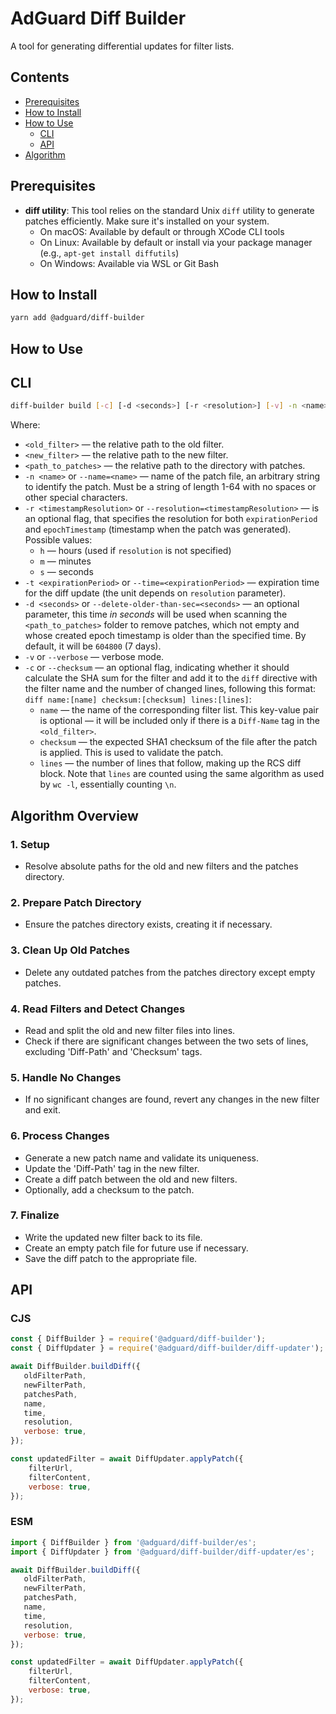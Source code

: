 # AdGuard Diff Builder

A tool for generating differential updates for filter lists.

## Contents

- [Prerequisites](#prerequisites)
- [How to Install](#how-to-install)
- [How to Use](#how-to-use)
   - [CLI](#cli)
   - [API](#api)
- [Algorithm](#algorithm)

## Prerequisites

- **diff utility**: This tool relies on the standard Unix `diff` utility to generate patches efficiently. Make sure it's installed on your system.
  - On macOS: Available by default or through XCode CLI tools
  - On Linux: Available by default or install via your package manager (e.g., `apt-get install diffutils`)
  - On Windows: Available via WSL or Git Bash

## How to Install

```bash
yarn add @adguard/diff-builder
```

## How to Use

## CLI

```bash
diff-builder build [-c] [-d <seconds>] [-r <resolution>] [-v] -n <name> -t <expirationPeriod> <old_filter> <new_filter> <path_to_patches>
```

Where:

- `<old_filter>` — the relative path to the old filter.
- `<new_filter>` — the relative path to the new filter.
- `<path_to_patches>` — the relative path to the directory with patches.
- `-n <name>` or `--name=<name>` — name of the patch file, an arbitrary string to identify the patch.
  Must be a string of length 1-64 with no spaces or other special characters.
- `-r <timestampResolution>` or `--resolution=<timestampResolution>` — is an optional flag,
  that specifies the resolution for both `expirationPeriod` and `epochTimestamp` (timestamp when the patch was generated).
  Possible values:
    - `h` — hours (used if `resolution` is not specified)
    - `m` — minutes
    - `s` — seconds
- `-t <expirationPeriod>` or `--time=<expirationPeriod>` — expiration time for the diff update
  (the unit depends on `resolution` parameter).
- `-d <seconds>` or `--delete-older-than-sec=<seconds>` — an optional parameter,
  this time *in seconds* will be used when scanning the `<path_to_patches>` folder to remove patches,
  which not empty and whose created epoch timestamp is older than the specified time.
  By default, it will be `604800` (7 days).
- `-v` or `--verbose` — verbose mode.
- `-c` or `--checksum` — an optional flag, indicating whether it should calculate the SHA sum for the filter
  and add it to the `diff` directive with the filter name and the number of changed lines,
  following this format: `diff name:[name] checksum:[checksum] lines:[lines]`:
    - `name` — the name of the corresponding filter list.
      This key-value pair is optional — it will be included only if there is a `Diff-Name` tag in the `<old_filter>`.
    - `checksum` — the expected SHA1 checksum of the file after the patch is applied.
      This is used to validate the patch.
    - `lines` — the number of lines that follow, making up the RCS diff block.
      Note that `lines` are counted using the same algorithm as used by `wc -l`, essentially counting `\n`.

## Algorithm Overview

### 1. Setup
   - Resolve absolute paths for the old and new filters and the patches directory.

### 2. Prepare Patch Directory
   - Ensure the patches directory exists, creating it if necessary.

### 3. Clean Up Old Patches
   - Delete any outdated patches from the patches directory except empty patches.

### 4. Read Filters and Detect Changes
   - Read and split the old and new filter files into lines.
   - Check if there are significant changes between the two sets of lines, excluding 'Diff-Path' and 'Checksum' tags.

### 5. Handle No Changes
   - If no significant changes are found, revert any changes in the new filter and exit.

### 6. Process Changes
   - Generate a new patch name and validate its uniqueness.
   - Update the 'Diff-Path' tag in the new filter.
   - Create a diff patch between the old and new filters.
   - Optionally, add a checksum to the patch.

### 7. Finalize
   - Write the updated new filter back to its file.
   - Create an empty patch file for future use if necessary.
   - Save the diff patch to the appropriate file.


## API

### CJS

```javascript
const { DiffBuilder } = require('@adguard/diff-builder');
const { DiffUpdater } = require('@adguard/diff-builder/diff-updater');

await DiffBuilder.buildDiff({
   oldFilterPath,
   newFilterPath,
   patchesPath,
   name,
   time,
   resolution,
   verbose: true,
});

const updatedFilter = await DiffUpdater.applyPatch({
    filterUrl,
    filterContent,
    verbose: true,
});
```

### ESM

```javascript
import { DiffBuilder } from '@adguard/diff-builder/es';
import { DiffUpdater } from '@adguard/diff-builder/diff-updater/es';

await DiffBuilder.buildDiff({
   oldFilterPath,
   newFilterPath,
   patchesPath,
   name,
   time,
   resolution,
   verbose: true,
});

const updatedFilter = await DiffUpdater.applyPatch({
    filterUrl,
    filterContent,
    verbose: true,
});
```
